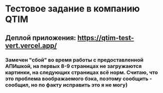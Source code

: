 # Тестовое задание в компанию QTIM

## Деплой приложения: https://qtim-test-vert.vercel.app/

### Замечен "сбой" во время работы с предоставленной АПИшкой, на первых 8-9 страницах не загружаются картинки, на следующих страницах всё норм. Считаю, что это проблема воображаемого бэка, поэтому сообщить - сообщил, но по факту исправить это я не могу)